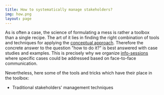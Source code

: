 ```yaml
---
title: How to systematically manage stakeholders?
img: how.png
layout: page
---
```


As is often a case, the science of formulating a mess is rather a toolbox than a single recipe. The art of it lies in finding the right combination of tools and techniques for applying the <a href="{{ site.baseurl}}/content/what">conceptual approach</a>. Therefore the concrete answer to the question "how to do it?" is best answered with case studies and examples. This is precisely why we organize <a href="{{ site.baseurl}}#infosessions">info-sessions</a> where specific cases could be addressed based on face-to-face communication.

Nevertheless, here some of the tools and tricks which have their place in the toolbox:

* Traditional stakeholders' management techniques
